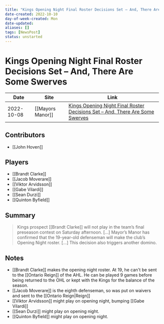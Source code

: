 ```yaml
---
title: "Kings Opening Night Final Roster Decisions Set – And, There Are Some Swerves"
date-created: 2022-10-10
day-of-week-created: Mon
date-updated: 
aliases: []
tags: [NewsPost]
status: unstarted
---
```


# Kings Opening Night Final Roster Decisions Set – And, There Are Some Swerves

Date | Site | Link
---|---|---
2022-10-08 | [[Mayors Manor]] | [Kings Opening Night Final Roster Decisions Set – And, There Are Some Swerves](https://mayorsmanor.com/2022/10/kings-opening-night-final-roster-decisions-set-and-there-are-some-swerves/)

## Contributors
- [[John Hoven]]

## Players
- [[Brandt Clarke]]
- [[Jacob Moverare]]
- [[Viktor Arvidsson]]
- [[Gabe Vilardi]]
- [[Sean Durzi]]
- [[Quinton Byfield]]

## Summary
> Kings prospect [[Brandt Clarke]] will not play in the team’s final preseason contest on Saturday afternoon. \[...] Mayor’s Manor has confirmed that the 19-year-old defenseman will make the club’s Opening Night roster.
> \[...]
> This decision also triggers another domino.

## Notes
- [[Brandt Clarke]] makes the opening night roster. At 19, he can't be sent to the [[Ontario Reign]] of the AHL. He can be played 9 games before being returned to the OHL or kept with the Kings for the balance of the season.
- [[Jacob Moverare]] is the eighth defenseman, so was put on waivers and sent to the [[Ontario Reign|Reign]]
- [[Viktor Arvidsson]] might play on opening night, bumping [[Gabe Vilardi]]
- [[Sean Durzi]] might play on opening night.
- [[Quinton Byfield]] might play on opening night.

